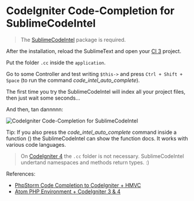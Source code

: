 # CodeIgniter Code-Completion for SublimeCodeIntel

> The [SublimeCodeIntel](https://github.com/SublimeCodeIntel/SublimeCodeIntel) package is required.

After the installation, reload the SublimeText and open your [CI 3](https://github.com/bcit-ci/CodeIgniter) project.

Put the folder `.cc` inside the `application`.

Go to some Controller and test writing `$this->` and press `Ctrl + Shift + Space` (to run the command *code_intel_auto_complete*).

The first time you try the SublimeCodeIntel will index all your project files, then just wait some seconds...

And then, tan dannnnn:

![CodeIgniter Code-Completion for SublimeCodeIntel](https://i.imgur.com/ZGF3cod.png)

Tip: If you also press the *code_intel_auto_complete* command inside a function () the SublimeCodeIntel can show the function docs. It works with various code languages.

> On [CodeIgniter 4](https://github.com/bcit-ci/CodeIgniter4) the `.cc` folder is not necessary. SublimeCodeIntel undertand namespaces and methods return types. :)

References:

- [PhpStorm Code Completion to CodeIgniter + HMVC](https://github.com/natanfelles/codeigniter-phpstorm)
- [Atom PHP Environment + CodeIgniter 3 & 4](https://gist.github.com/natanfelles/a909a82936410c8ddcd917b8528faeeb)
